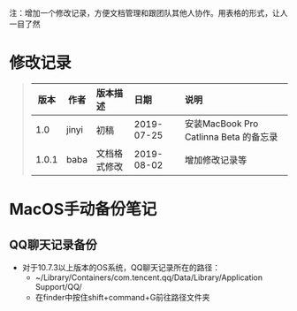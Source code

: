 注：增加一个修改记录，方便文档管理和跟团队其他人协作。用表格的形式，让人一目了然<br>
# 修改记录
> |版本|作者|版本描述|日期|说明|
> | -------- | ------- | :------- | :------- | :------- |
> | 1.0 | jinyi | 初稿 | 2019-07-25 | 安装MacBook Pro Catlinna Beta 的备忘录 | 
> | 1.0.1 | baba | 文档格式修改 | 2019-08-02 | 增加修改记录等 | 

# MacOS手动备份笔记
## QQ聊天记录备份
  * 对于10.7.3以上版本的OS系统，QQ聊天记录所在的路径：
      * ~/Library/Containers/com.tencent.qq/Data/Library/Application Support/QQ/
      * 在finder中按住shift+command+G前往路径文件夹
## 
